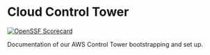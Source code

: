 # Cloud Control Tower

[![OpenSSF Scorecard](https://api.scorecard.dev/projects/github.com/grendel-consulting/cloud-control-tower/badge)](https://scorecard.dev/viewer/?uri=github.com/grendel-consulting/cloud-control-tower)

Documentation of our AWS Control Tower bootstrapping and set up.
